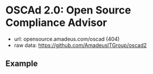 # OSCAd 2.0: Open Source Compliance Advisor
* url: opensource.amadeus.com/oscad (404)
* raw data: https://github.com/AmadeusITGroup/oscad2


## Example
